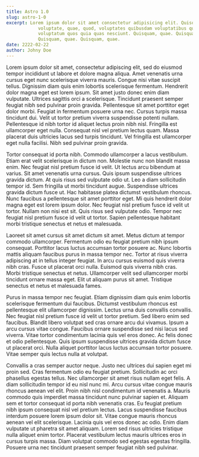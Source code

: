 ```yaml
---
title: Astro 1.0
slug: astro-1-0
excerpt: Lorem ipsum dolor sit amet consectetur adipisicing elit. Quisquam
            voluptate, quae, quod, voluptates quibusdam voluptatibus quidem
            voluptatum quos quia quas nesciunt. Quisquam, quae. Quisquam, quae.
            Quisquam, quae. Quisquam, quae.
date: 2222-02-22
author: Johny Doe
---
```


Lorem ipsum dolor sit amet, consectetur adipiscing elit, sed do eiusmod tempor incididunt ut labore et dolore magna aliqua. Amet venenatis urna cursus eget nunc scelerisque viverra mauris. Congue nisi vitae suscipit tellus. Dignissim diam quis enim lobortis scelerisque fermentum. Hendrerit dolor magna eget est lorem ipsum. Sit amet justo donec enim diam vulputate. Ultrices sagittis orci a scelerisque. Tincidunt praesent semper feugiat nibh sed pulvinar proin gravida. Pellentesque sit amet porttitor eget dolor morbi. Feugiat in fermentum posuere urna nec. Cursus turpis massa tincidunt dui. Velit ut tortor pretium viverra suspendisse potenti nullam. Pellentesque id nibh tortor id aliquet lectus proin nibh nisl. Fringilla est ullamcorper eget nulla. Consequat nisl vel pretium lectus quam. Massa placerat duis ultricies lacus sed turpis tincidunt. Vel fringilla est ullamcorper eget nulla facilisi. Nibh sed pulvinar proin gravida.

Tortor consequat id porta nibh. Commodo ullamcorper a lacus vestibulum. Etiam erat velit scelerisque in dictum non. Molestie nunc non blandit massa enim. Nec feugiat nisl pretium fusce id velit. Ut lectus arcu bibendum at varius. Sit amet venenatis urna cursus. Quis ipsum suspendisse ultrices gravida dictum. At quis risus sed vulputate odio ut. Leo a diam sollicitudin tempor id. Sem fringilla ut morbi tincidunt augue. Suspendisse ultrices gravida dictum fusce ut. Hac habitasse platea dictumst vestibulum rhoncus. Nunc faucibus a pellentesque sit amet porttitor eget. Mi quis hendrerit dolor magna eget est lorem ipsum dolor. Nec feugiat nisl pretium fusce id velit ut tortor. Nullam non nisi est sit. Quis risus sed vulputate odio. Tempor nec feugiat nisl pretium fusce id velit ut tortor. Sapien pellentesque habitant morbi tristique senectus et netus et malesuada.

Laoreet sit amet cursus sit amet dictum sit amet. Metus dictum at tempor commodo ullamcorper. Fermentum odio eu feugiat pretium nibh ipsum consequat. Porttitor lacus luctus accumsan tortor posuere ac. Nunc lobortis mattis aliquam faucibus purus in massa tempor nec. Tortor at risus viverra adipiscing at in tellus integer feugiat. In arcu cursus euismod quis viverra nibh cras. Fusce ut placerat orci nulla. Euismod quis viverra nibh cras. Morbi tristique senectus et netus. Ullamcorper velit sed ullamcorper morbi tincidunt ornare massa eget. Elit ut aliquam purus sit amet. Tristique senectus et netus et malesuada fames.

Purus in massa tempor nec feugiat. Etiam dignissim diam quis enim lobortis scelerisque fermentum dui faucibus. Dictumst vestibulum rhoncus est pellentesque elit ullamcorper dignissim. Lectus urna duis convallis convallis. Nec feugiat nisl pretium fusce id velit ut tortor pretium. Sed libero enim sed faucibus. Blandit libero volutpat sed cras ornare arcu dui vivamus. Ipsum a arcu cursus vitae congue. Faucibus ornare suspendisse sed nisi lacus sed viverra. Vitae tortor condimentum lacinia quis vel eros donec. Ac felis donec et odio pellentesque. Quis ipsum suspendisse ultrices gravida dictum fusce ut placerat orci. Nulla aliquet porttitor lacus luctus accumsan tortor posuere. Vitae semper quis lectus nulla at volutpat.

Convallis a cras semper auctor neque. Justo nec ultrices dui sapien eget mi proin sed. Cras fermentum odio eu feugiat pretium. Sollicitudin ac orci phasellus egestas tellus. Nec ullamcorper sit amet risus nullam eget felis. A diam sollicitudin tempor id eu nisl nunc mi. Arcu cursus vitae congue mauris rhoncus aenean vel elit. Proin nibh nisl condimentum id venenatis a. Mauris commodo quis imperdiet massa tincidunt nunc pulvinar sapien et. Aliquam sem et tortor consequat id porta nibh venenatis cras. Eu feugiat pretium nibh ipsum consequat nisl vel pretium lectus. Lacus suspendisse faucibus interdum posuere lorem ipsum dolor sit. Vitae congue mauris rhoncus aenean vel elit scelerisque. Lacinia quis vel eros donec ac odio. Enim diam vulputate ut pharetra sit amet aliquam. Lorem sed risus ultricies tristique nulla aliquet enim tortor. Placerat vestibulum lectus mauris ultrices eros in cursus turpis massa. Diam volutpat commodo sed egestas egestas fringilla. Posuere urna nec tincidunt praesent semper feugiat nibh sed pulvinar.